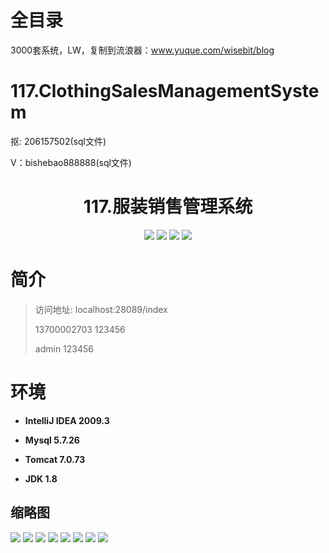 # 全目录

3000套系统，LW，复制到流浪器：www.yuque.com/wisebit/blog

# 117.ClothingSalesManagementSystem

<p>抠: 206157502(sql文件)</p>
<p>V：bishebao888888(sql文件)</p>

<p><h1 align="center">117.服装销售管理系统</h1></p>


<p align="center">
	<img src="https://img.shields.io/badge/jdk-1.8-orange.svg"/>
    <img src="https://img.shields.io/badge/springBoot-5.x-lightgrey.svg"/>
    <img src="https://img.shields.io/badge/html-5.x-blue.svg"/>
    <img src="https://img.shields.io/badge/mysql-5.x-yellow.svg"/>
</p>

# 简介
>
> 

>访问地址: localhost:28089/index
> 
> 13700002703	123456
> 
> admin  123456


# 环境

- <b>IntelliJ IDEA 2009.3</b>

- <b>Mysql 5.7.26</b>

- <b>Tomcat 7.0.73</b>

- <b>JDK 1.8</b>




## 缩略图

![](https://bitwise.oss-cn-heyuan.aliyuncs.com/2024/9/10/4f51f339-3df4-4ed9-8d2a-ef02b9588990.png)
![](https://bitwise.oss-cn-heyuan.aliyuncs.com/2024/9/10/4f51f339-3df4-4ed9-8d2a-ef02b9588990.png)
![](https://bitwise.oss-cn-heyuan.aliyuncs.com/2024/9/10/c2b7b217-c24c-4efe-8eec-5da123afaeeb.png)
![](https://bitwise.oss-cn-heyuan.aliyuncs.com/2024/9/10/19c4f2b5-fe7b-4886-9aa3-a43853d56afc.png)
![](https://bitwise.oss-cn-heyuan.aliyuncs.com/2024/9/10/bfded71c-8524-4366-b86f-bf088fe31947.png)
![](https://bitwise.oss-cn-heyuan.aliyuncs.com/2024/9/10/51ceae69-277b-4665-b72f-20d625dbea57.png)
![](https://bitwise.oss-cn-heyuan.aliyuncs.com/2024/9/10/68145275-e007-4294-8943-759bf407296d.png)
![](https://bitwise.oss-cn-heyuan.aliyuncs.com/2024/9/10/3373d0a6-cfb1-4854-830b-fe5d9aba9da8.png)


